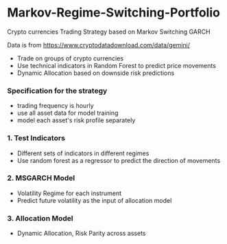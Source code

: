 # Markov-Regime-Switching-Portfolio
Crypto currencies Trading Strategy based on Markov Switching GARCH

Data is from https://www.cryptodatadownload.com/data/gemini/

- Trade on groups of crypto currencies
- Use technical indicators in Random Forest to predict price movements
- Dynamic Allocation based on downside risk predictions

### Specification for the strategy
- trading frequency is hourly
- use all asset data for model training
- model each asset's risk profile separately

### 1. Test Indicators

* Different sets of indicators in different regimes
* Use random forest as a regressor to predict the direction of movements

### 2. MSGARCH Model

* Volatility Regime for each instrument
* Predict future volatility as the input of allocation model

### 3. Allocation Model

* Dynamic Allocation, Risk Parity across assets


